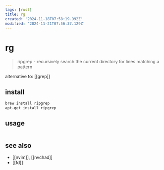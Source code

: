 ```yaml
---
tags: [rust]
title: rg
created: '2024-11-18T07:58:19.992Z'
modified: '2024-11-21T07:56:37.129Z'
---
```


# rg

> ripgrep - recursively search the current directory for lines matching a pattern

alternative to: [[grep]]

## install

```sh
brew install ripgrep
apt-get install ripgrep
```

## usage

```sh

```

## see also

- [[nvim]], [[nvchad]]
- [[fd]]

